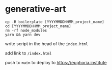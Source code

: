 # generative-art

```
cp -R boilerplate [YYYYMMDDHHMM_project_name]
cd [YYYYMMDDHHMM_project_name]
rm -rf node_modules
yarn && yarn dev
```

write script in the head of the `index.html`

add link to `/index.html`

push to `main` to deploy to https://euphoria.institute
